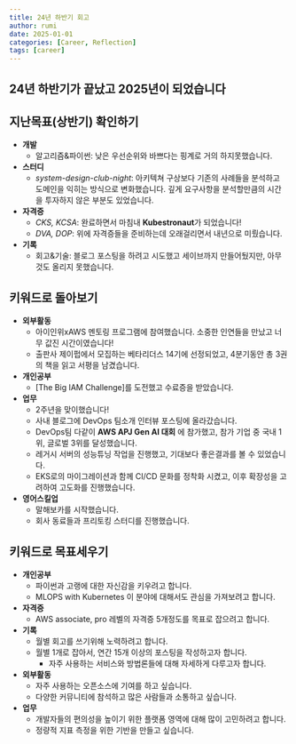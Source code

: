```yaml
---
title: 24년 하반기 회고
author: rumi
date: 2025-01-01
categories: [Career, Reflection]
tags: [career]
---
```


## 24년 하반기가 끝났고 2025년이 되었습니다

## 지난목표(상반기) 확인하기 

- **개발**
  - 알고리즘&파이썬: 낮은 우선순위와 바쁘다는 핑계로 거의 하지못했습니다.
- **스터디**
  - _system-design-club-night_: 아키텍쳐 구상보다 기존의 사례들을 분석하고 도메인을 익히는 방식으로 변화했습니다. 깊게 요구사항을 분석할만큼의 시간을 투자하지 않은 부분도 있었습니다.
- **자격증**
  - _CKS, KCSA_: 완료하면서 마침내 **Kubestronaut**가 되었습니다!
  - _DVA, DOP_: 위에 자격증들을 준비하는데 오래걸리면서 내년으로 미뤘습니다.
- **기록**
  - 회고&기술: 블로그 포스팅을 하려고 시도했고 세이브까지 만들어뒀지만, 아무것도 올리지 못했습니다.

## 키워드로 돌아보기

- **외부활동**
  - 아이인위xAWS 멘토링 프로그램에 참여했습니다. 소중한 인연들을 만났고 너무 값진 시간이였습니다!
  - 출판사 제이펍에서 모집하는 베타리더스 14기에 선정되었고, 4분기동안 총 3권의 책을 읽고 서평을 남겼습니다.
- **개인공부**
  - [The Big IAM Challenge]를 도전했고 수료증을 받았습니다.
- **업무**
  - 2주년을 맞이했습니다!
  - 사내 블로그에 DevOps 팀소개 인터뷰 포스팅에 올라갔습니다.
  - DevOps팀 다같이 **AWS APJ Gen AI 대회** 에 참가했고, 참가 기업 중 국내 1위, 글로벌 3위를 달성했습니다.
  - 레거시 서버의 성능튜닝 작업을 진행했고, 기대보다 좋은결과를 볼 수 있었습니다.
  - EKS로의 마이그레이션과 함께 CI/CD 문화를 정착화 시켰고, 이후 확장성을 고려하여 고도화를 진행했습니다.
- **영어스킬업**
  - 말해보카를 시작했습니다.
  - 회사 동료들과 프리토킹 스터디를 진행했습니다.

## 키워드로 목표세우기

- **개인공부**
  - 파이썬과 고랭에 대한 자신감을 키우려고 합니다.
  - MLOPS with Kubernetes 이 분야에 대해서도 관심을 가져보려고 합니다.
- **자격증**
  - AWS associate, pro 레벨의 자격증 5개정도를 목표로 잡으려고 합니다.
- **기록**
  - 월별 회고를 쓰기위해 노력하려고 합니다.
  - 월별 1개로 잡아서, 연간 15개 이상의 포스팅을 작성하고자 합니다.
    - 자주 사용하는 서비스와 방법론들에 대해 자세하게 다루고자 합니다.
- **외부활동**
  - 자주 사용하는 오픈소스에 기여를 하고 싶습니다.
  - 다양한 커뮤니티에 참석하고 많은 사람들과 소통하고 싶습니다.
- **업무**
  - 개발자들의 편의성을 높이기 위한 플랫폼 영역에 대해 많이 고민하려고 합니다.
  - 정량적 지표 측정을 위한 기반을 만들고 싶습니다.

